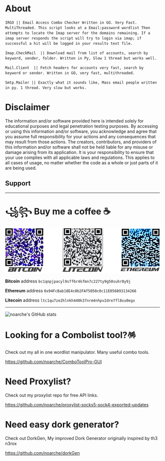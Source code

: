 # About

`IRGO ||
Email Access Combo Checker Written in GO. Very Fast. MultiThreaded.
This script looks at a Email:password wordlist Then attempts to locate the Imap server for the domains remaining. If a imap server responds the script will try to login via imap; if successful a hit will be logged in your results text file.
`

`
Imap.CheckMail  ||
Download mail from list of accounts, search by keyword, sender, folder. Written in Py, Slow 1 thread but works well.
`

`
Mail.Client  ||
Fetch headers for accounts very fast, search by keyword or sender. Written in GO, very fast, multithreaded.
`

`
Smtp.Mailer ||
Exactly what it sounds like, Mass email people written in py. 1 thread. Very slow but works.
`


# Disclaimer

The information and/or software provided here is intended solely
for educational purposes and legal penetration testing purposes. 
By accessing or using this information and/or software, you 
acknowledge and agree that you assume full responsibility for your
actions and any consequences that may result from those actions. 
The creators, contributors, and providers of this information 
and/or software shall not be held liable for any misuse or damage
arising from its application. It is your responsibility to ensure 
that your use complies with all applicable laws and regulations. 
This applies to all cases of usage, no matter whether the code as 
a whole or just parts of it are being used.

## Support


-------------------------------------------------------------------

# ꧁꧂  Buy me a coffee ☕

![qrCode](https://raw.githubusercontent.com/noarche/cd-ripper/main/unrelated-ignore/CryptoQRcodes.png)

**Bitcoin** address `bc1qnpjpacyl9sff6r4kfmn7c227ty9g50suhr0y9j`


**Ethereum** address `0x94FcBab18E4c0b2FAf5050c0c11E056893134266`


**Litecoin** address `ltc1qu7ze2hlnkh440k37nrm4nhpv2dre7fl8xu0egx`



-------------------------------------------------------------------

![noarche's GitHub stats](https://github-readme-stats.vercel.app/api?username=noarche&show_icons=true&theme=transparent)



# Looking for a Combolist tool?🪅

Check out my all in one wordlist manipulator. Many useful combo tools. 

https://github.com/noarche/ComboToolPro-GUI

# Need Proxylist?

Check out my proxylist repo for free API links. 

https://github.com/noarche/proxylist-socks5-sock4-exported-updates

# Need easy dork generator? 

Check out DorkGen, My improved Dork Generator originally inspired by th3 n3rox

https://github.com/noarche/dorkGen

